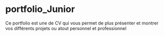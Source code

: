 # portfolio_Junior
Ce portfolio est une de CV qui vous permet de plus présenter et montrer vos différents projets ou atout personnel et professionnel
